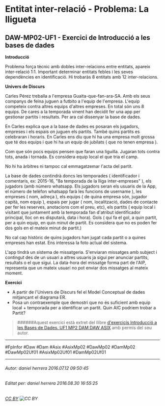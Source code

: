 # Entitat inter-relació - Problema: La lligueta
## DAW-MP02-UF1 - Exercici de Introducció a les bases de dades
**Introducció**

Problema força tècnic amb dobles inter-relacions entre entitats, apareix inter-relació 1:1. Important determinar entitats febles i les seves dependències en identificació. Hi trobaràs 8 entitats amb 12 inter-relacions.

**Univers de Discurs**

Carles Pérez treballa a l'empresa Guaita-que-fan-ara-SA. Amb els seus companys de feina juguen a futbito a l'equip de l'empresa. L'equip competeix contra altres equips d'altres empreses. En total són uns 8 equips. De cares a la temporada vinent han decidit fer una app per gestionar partits i resultats. Per ara cal dissenyar la base de dades.

En Carles explica que a la base de dades es posaran els jugadors, empreses i els espais on juguen els partits. També quins partits es celebraran i horaris.  En Carles ens diu que hi ha una empresa molt grossa que té dos equips i que hi ha un equip de jubilats ( que no tenen empresa ).

Com que són pocs equips pensen que faran una liguilla. Jugaran tots contra tots, anada i tornada. Es considera equip local el que tria el camp.

No hi ha àrbitres ni tampoc cal emmagatzemar l'acta del partit.

La base de dades contindrà doncs les temporades ( identificador i comentaris, ex: 2015-16, "8a temporada de la lliga inter-empreses" ), els jugadors (amb número whatsapp. Els jugadors seran els usuaris de la App, el número de telèfon whatsapp farà les funcions de username ), les empreses ( nom, adreça ), els equips ( de quina empresa són, jugador capità, nom equip ), espais per jugar ( nom, localització, dades de contacte per fer les reserves, anotacions com el preu, etc), els partits ( equip local i visitant que juntament amb la temporada fan d'atribut identificador principal, lloc on es disputarà, data i hora). Gols ( qui fa el gol, a quin partit, per a quin equip, en quin minut de partit. Es considera que no es poden fer dos gols en el mateix minut de partit.)

No cal cap històric de quins jugadors han jugat cada partit o a quines empreses han estat. Ens interessa la foto actual del sistema.

L'app tindrà un sistema de missatgeria. S'enviaran missatges amb subject i contingut des de un usuari a altres usuaris ja sigui per anunciar partits, resultats o el que sigui. La data-hora del missatge forma part de l'AIP, representa que un mateix usuari no pot enviar dos missatges al mateix moment.


**Exercici**

* A partir de l'Univers de Discurs fel el Model Conceptual de dades mitjançant el diagrama ER.
* Posa un contraexemple que demostri que no és suficient amb equip local + temporada per a identificar un partit. Quin AIC podriem trobar a Partit?



>
>######Aquest exercici està extret del llibre [d'exercicis Introducció a les Bases de Dades. UF1 MP2 DAM DAW ASIX](https://www.amazon.es/Introducci%C3%B3-Bases-Dades-asix-MP02-UF1/dp/153735096X) amb permís del seu autor.
>



---

#FpInfor #Daw #Dam #Asix #AsixMp02 #DawMp02 #DamMp02 #DawMp02Uf01 #AsixMp02Uf01 #DamMp02Uf01

---

###### Autor: daniel herrera 2016.07.12 09:50:45
###### Editat per: daniel herrera 2016.08.30 16:55:25
###### [CC BY](https://creativecommons.org/licenses/by/4.0/) ![CC BY](https://licensebuttons.net/l/by/3.0/80x15.png)
